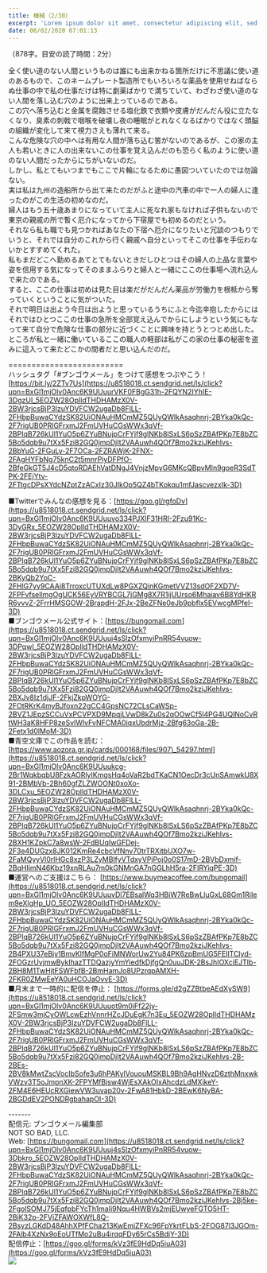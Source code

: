 ```yaml
---
title: 機械（2/30）
excerpt: 'Lorem ipsum dolor sit amet, consectetur adipiscing elit, sed do eiusmod tempor incididunt ut labore et dolore magna aliqua. Praesent elementum facilisis leo vel fringilla est ullamcorper eget. At imperdiet dui accumsan sit amet nulla facilisi morbi tempus.'
date: 06/02/2020 07:01:13
---
```


（878字。目安の読了時間：2分）  
  
全く使い道のない人間というものは誰にも出来かねる箇所だけに不思議に使い道のあるもので、このネームプレート製造所でもいろいろな薬品を使用せねばならぬ仕事の中で私の仕事だけは特に劇薬ばかりで満ちていて、わざわざ使い道のない人間を落し込む穴のように出来上っているのである。  
この穴へ落ち込むと金属を腐蝕させる塩化鉄で衣類や皮膚がだんだん役に立たなくなり、臭素の刺戟で咽喉を破壊し夜の睡眠がとれなくなるばかりではなく頭脳の組織が変化して来て視力さえも薄れて来る。  
こんな危険な穴の中へは有用な人間が落ち込む筈がないのであるが、この家の主人も若いときに人の出来ないこの仕事を覚え込んだのも恐らく私のように使い道のない人間だったからにちがいないのだ。  
しかし、私とてもいつまでもここで片輪になるために愚図ついていたのでは勿論ない。  
実は私は九州の造船所から出て来たのだがふと途中の汽車の中で一人の婦人に逢ったのがこの生活の初めなのだ。  
婦人はもう五十歳あまりになっていて主人に死なれ家もなければ子供もないので東京の親戚の所で暫く厄介になってから下宿屋でも初めるのだという。  
それなら私も職でも見つかればあなたの下宿へ厄介になりたいと冗談のつもりでいうと、それでは自分のこれから行く親戚へ自分といってそこの仕事を手伝わないかとすすめてくれた。  
私もまだどこへ勤めるあてとてもないときだしひとつはその婦人の上品な言葉や姿を信用する気になってそのままふらりと婦人と一緒にここの仕事場へ流れ込んで来たのである。  
すると、ここの仕事は初めは見た目は楽だがだんだん薬品が労働力を根柢から奪っていくということに気がついた。  
それで明日は出よう今日は出ようと思っているうちにふと今迄辛抱したからにはそれではひとつここの仕事の急所を全部覚え込んでからにしようという気にもなって来て自分で危険な仕事の部分に近づくことに興味を持とうとつとめ出した。  
ところが私と一緒に働いているここの職人の軽部は私がこの家の仕事の秘密を盗みに這入って来たどこかの間者だと思い込んだのだ。  
  
\=========================  
ハッシュタグ「#ブンゴウメール」をつけて感想をつぶやこう！　  
[https://bit.ly/2ZTv7Us](https://u8518018.ct.sendgrid.net/ls/click?upn=BxGl1mjOlv0Anc6K9UUuurVKF0FBgG31h-2FQYN2IYhIE-3DgzUI_5EOZW28OpIldTHDHAMzX0V-2BW3rjcsBjP3IzuYDVFCW2ugaDb8FlLL-2FHbpBuwaCYdzSK82UiONAuHMCmMZ5QUyQWlkAsaqhnrj-2BYka0kQc-2F7rigUB0PRlGFrxmJ2FmUVHuCGsWWx3qVf-2BPIqB726kUl1YuO5p6ZYuBNujpCrFYjf9glNKb8lSxLS6pSzZBAfPKp7E8bZC5Bo5dqb9u7tXx5Fzi82GQ0jmpDjIt2VAAuwh4QOf7Bmo2kziJKehlvs-2BbYuG-2FGuLy-2F7OCa-2FZRAWjK-2FNX-2FAgHYFbNg75knC2t5mnrPiyDFPfO-2BfeGkGT5J4cD5qtoRDAEhVatDNgJ4VnjzMpyG6MKcQBpvMIn9goeR3SdTPK-2FEjYtv-2FTtgcDPsXYdcNZptZzACxIz30JIkOp5QZ4bTKokqu1mfJascvezxIk-3D)  
  
■Twitterでみんなの感想を見る：[https://goo.gl/rgfoDv](https://u8518018.ct.sendgrid.net/ls/click?upn=BxGl1mjOlv0Anc6K9UUuuvo334PJXlF31HRI-2Fzu91Kc-3DyGRx_5EOZW28OpIldTHDHAMzX0V-2BW3rjcsBjP3IzuYDVFCW2ugaDb8FlLL-2FHbpBuwaCYdzSK82UiONAuHMCmMZ5QUyQWlkAsaqhnrj-2BYka0kQc-2F7rigUB0PRlGFrxmJ2FmUVHuCGsWWx3qVf-2BPIqB726kUl1YuO5p6ZYuBNujpCrFYjf9glNKb8lSxLS6pSzZBAfPKp7E8bZC5Bo5dqb9u7tXx5Fzi82GQ0jmpDjIt2VAAuwh4QOf7Bmo2kziJKehlvs-2BKyQb2YoC-2FHlG7yy9CAAi8TrroxcUTUXdLw8PGXZQinKGmetVVZ13sdOF2XD7V-2FPFvfsellmgOgUCK56EyVRYBCGL7jGMg8X7R1ijUUrso6Mhaiav6B8YdHKRR6vvvZ-2FrrHMSGOW-2BrapdH-2FJx-2BeZFNe0eJb9pbflx5EVwcgMPfeI-3D)  
■ブンゴウメール公式サイト：[https://bungomail.com](https://u8518018.ct.sendgrid.net/ls/click?upn=BxGl1mjOlv0Anc6K9UUuuj4sSlzOfxmyiPnRR54vuow-3DPqwI_5EOZW28OpIldTHDHAMzX0V-2BW3rjcsBjP3IzuYDVFCW2ugaDb8FlLL-2FHbpBuwaCYdzSK82UiONAuHMCmMZ5QUyQWlkAsaqhnrj-2BYka0kQc-2F7rigUB0PRlGFrxmJ2FmUVHuCGsWWx3qVf-2BPIqB726kUl1YuO5p6ZYuBNujpCrFYjf9glNKb8lSxLS6pSzZBAfPKp7E8bZC5Bo5dqb9u7tXx5Fzi82GQ0jmpDjIt2VAAuwh4QOf7Bmo2kziJKehlvs-2BXJv8Iz1djJF-2FkjZkpWOYG-2FOtRKrK4myBJfoxn22gCC4GpsNC72CLsCaWSp-2BVZ1JEpzSCCuVxPCVPXD9MpqjLVwD8kZu0s2qOOwCf5l4PG4UQlNoCvRtWH3aK8HFP8zeSvIWlvFvNFCMA0iqxUbdrMjz-2Bfg63oGa-2B-2Fetx1d0lMoM-3D)  
■青空文庫でこの作品を読む：[https://www.aozora.gr.jp/cards/000168/files/907\_54297.html](https://u8518018.ct.sendgrid.net/ls/click?upn=BxGl1mjOlv0Anc6K9UUuukcg-2Br1WqkbqbU8FzkAORlyIKmgsHq4oVaR2bdTKaCN1OecDr3cUnSAmwkU8X91-2BMbVb-2Bh60gfZLZWOONt0xoXo-3DLCxu_5EOZW28OpIldTHDHAMzX0V-2BW3rjcsBjP3IzuYDVFCW2ugaDb8FlLL-2FHbpBuwaCYdzSK82UiONAuHMCmMZ5QUyQWlkAsaqhnrj-2BYka0kQc-2F7rigUB0PRlGFrxmJ2FmUVHuCGsWWx3qVf-2BPIqB726kUl1YuO5p6ZYuBNujpCrFYjf9glNKb8lSxLS6pSzZBAfPKp7E8bZC5Bo5dqb9u7tXx5Fzi82GQ0jmpDjIt2VAAuwh4QOf7Bmo2kziJKehlvs-2BXH1KZpkC7a8wsW-2FdBUqIwGFDej-2F3e4DUGzx8JK012KmRe4cbcVfNnv70trTRXitbUXO7w-2FaMQyyVl0rlHGc8xzP3LZyMBlfyVTdxyVPjPoj0o0S17mD-2BVbDxmif-2BqHIjmN46Kbz19xnRLAu7m0kGNMnGA7nGGLhH5ra-2FIRYiqPE-3D)  
■運営へのご支援はこちら： [https://www.buymeacoffee.com/bungomail](https://u8518018.ct.sendgrid.net/ls/click?upn=BxGl1mjOlv0Anc6K9UUuuvDl7EBsalWq3HBiW7ReBwLluGxL68Gm1RiIem9eXlgHp_UO_5EOZW28OpIldTHDHAMzX0V-2BW3rjcsBjP3IzuYDVFCW2ugaDb8FlLL-2FHbpBuwaCYdzSK82UiONAuHMCmMZ5QUyQWlkAsaqhnrj-2BYka0kQc-2F7rigUB0PRlGFrxmJ2FmUVHuCGsWWx3qVf-2BPIqB726kUl1YuO5p6ZYuBNujpCrFYjf9glNKb8lSxLS6pSzZBAfPKp7E8bZC5Bo5dqb9u7tXx5Fzi82GQ0jmpDjIt2VAAuwh4QOf7Bmo2kziJKehlvs-2B4PXU37eBjv1BmvKlfMgP0oFiMNWorUw2Yu84PK6zpBmUG5FEIlTClyd-2FOGzrUvjmwBykIhazTTDQazjyYmYiedfkDjfgQn0uuJDK-2BsJhIOXciEJTIb-2BH8M1TwHjtFSWFbfB-2BmHamJo8UPzrqpAMXH-2FKR0ZMwEeYA0uHCOJaOvvE-3D)  
■月末まで一時的に配信を停止： [https://forms.gle/d2gZZBtbeAEdXySW9](https://u8518018.ct.sendgrid.net/ls/click?upn=BxGl1mjOlv0Anc6K9UUuuot9m0iFf22jy-2FSmw3mjCyOWLcwEzhVnnrHZcJDuEgK7n3Eu_5EOZW28OpIldTHDHAMzX0V-2BW3rjcsBjP3IzuYDVFCW2ugaDb8FlLL-2FHbpBuwaCYdzSK82UiONAuHMCmMZ5QUyQWlkAsaqhnrj-2BYka0kQc-2F7rigUB0PRlGFrxmJ2FmUVHuCGsWWx3qVf-2BPIqB726kUl1YuO5p6ZYuBNujpCrFYjf9glNKb8lSxLS6pSzZBAfPKp7E8bZC5Bo5dqb9u7tXx5Fzi82GQ0jmpDjIt2VAAuwh4QOf7Bmo2kziJKehlvs-2B-2BEs-2BV8kMwtZscVocIbSofe3u6hPAKylVououMSKBL9Bh9AgHNvzD6zthMnxwkVWzv3T5oJmpnXK-2FPYMfBjsw4WjEsXAkOIxAhcdzLdMXjkeY-2FM4E6HEUcRXGiewVW3uvap20v-2FwA81HbkD-2BEwK6NyBA-2BGDdEV2PONDRgbahapOI-3D)  
  
\-------  
配信元: ブンゴウメール編集部  
NOT SO BAD, LLC.  
Web: [https://bungomail.com](https://u8518018.ct.sendgrid.net/ls/click?upn=BxGl1mjOlv0Anc6K9UUuuj4sSlzOfxmyiPnRR54vuow-3Dbkro_5EOZW28OpIldTHDHAMzX0V-2BW3rjcsBjP3IzuYDVFCW2ugaDb8FlLL-2FHbpBuwaCYdzSK82UiONAuHMCmMZ5QUyQWlkAsaqhnrj-2BYka0kQc-2F7rigUB0PRlGFrxmJ2FmUVHuCGsWWx3qVf-2BPIqB726kUl1YuO5p6ZYuBNujpCrFYjf9glNKb8lSxLS6pSzZBAfPKp7E8bZC5Bo5dqb9u7tXx5Fzi82GQ0jmpDjIt2VAAuwh4QOf7Bmo2kziJKehlvs-2Bj5ke-2FgolSOMJ75jEqfpbFYcTh1maIi9Nqu4HWBVs2mjEUwyeFGTO5HT-2BiK32p-2FVjZFAWOXWfL8Q-2BsyzLGKdD48AhhXPfFCha213KwEmiZFXc96FpYkrtFLbS-2FOG87l3JGOm-2FAlb4XzNx9oEoUTfMo2uBu4irqqFDy65rCs5BdjY-3D)  
配信停止：[https://goo.gl/forms/kVz3fE9HdDq5iuA03](https://goo.gl/forms/kVz3fE9HdDq5iuA03)  
![](https://u8518018.ct.sendgrid.net/wf/open?upn=ypZaqTjaYrwJSsa-2BLe7H7RcvxSux8rtM6dMtnptkxLQMLiJbmQ03whDMSt9-2BvxM-2BKE6ujadHWCHS-2FYDUUXrKB1ko48yvbyCc0cRihB-2Fp5Bay9wjnwFFFSOMUGZ1XsQFLSJ4QNgnYpHSoY6DhBsiT-2B3F87YVJGj7yXd1-2FrqwLTdG4LP4g4-2B3saH3ciHA8kL1Gwt3kUMPKRE4eIIIVaJNCTQWn-2By8jWqaaEWFmqlraQthG-2BuhmD4TiuVYlOvqabWi-2BW7srV6goK0IrDb-2FuLpHcJIxs-2BHD9aeaXetChWCn-2F4BE2jQI8VO-2BbXXgcWCVyFt89NsDUDNzEYKxz5zbHz9xhCHnmAYyGqCPAIcX-2FiFC30pO6C2K83ChpN-2F-2B0ETmxy4T19XfkOlD4LTy-2Fk93Hqfbexn8yjh8Sp0m0aIWOkgkeWb1lvtXJQHfVOz6wcDG1Rwwo)